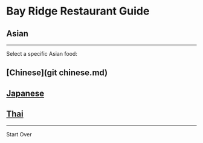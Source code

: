 # Bay Ridge Restaurant Guide
## Asian
---
Select a specific Asian food:
## [Chinese](git chinese.md)
## [Japanese](japanese.md)
## [Thai](thai.md)
---
Start Over
